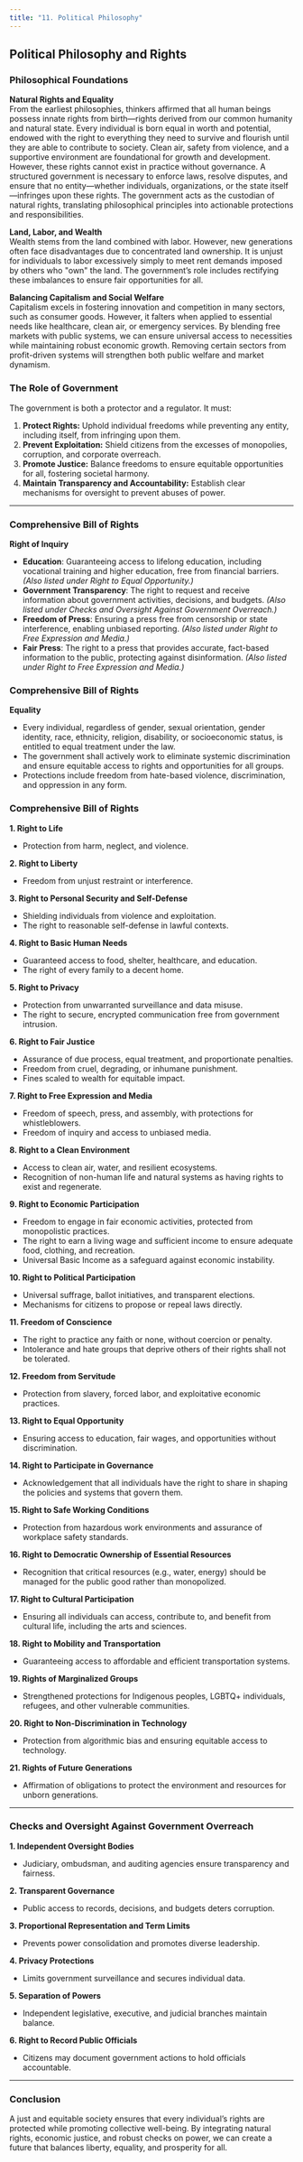 ```yaml
---
title: "11. Political Philosophy"
---
```


## Political Philosophy and Rights

### Philosophical Foundations

**Natural Rights and Equality**  
From the earliest philosophies, thinkers affirmed that all human beings possess innate rights from birth—rights derived from our common humanity and natural state. Every individual is born equal in worth and potential, endowed with the right to everything they need to survive and flourish until they are able to contribute to society. Clean air, safety from violence, and a supportive environment are foundational for growth and development. However, these rights cannot exist in practice without governance. A structured government is necessary to enforce laws, resolve disputes, and ensure that no entity—whether individuals, organizations, or the state itself—infringes upon these rights. The government acts as the custodian of natural rights, translating philosophical principles into actionable protections and responsibilities.

**Land, Labor, and Wealth**  
Wealth stems from the land combined with labor. However, new generations often face disadvantages due to concentrated land ownership. It is unjust for individuals to labor excessively simply to meet rent demands imposed by others who "own" the land. The government’s role includes rectifying these imbalances to ensure fair opportunities for all.

**Balancing Capitalism and Social Welfare**  
Capitalism excels in fostering innovation and competition in many sectors, such as consumer goods. However, it falters when applied to essential needs like healthcare, clean air, or emergency services. By blending free markets with public systems, we can ensure universal access to necessities while maintaining robust economic growth. Removing certain sectors from profit-driven systems will strengthen both public welfare and market dynamism.

### The Role of Government

The government is both a protector and a regulator. It must:

1. **Protect Rights:** Uphold individual freedoms while preventing any entity, including itself, from infringing upon them.
2. **Prevent Exploitation:** Shield citizens from the excesses of monopolies, corruption, and corporate overreach.
3. **Promote Justice:** Balance freedoms to ensure equitable opportunities for all, fostering societal harmony.
4. **Maintain Transparency and Accountability:** Establish clear mechanisms for oversight to prevent abuses of power.

---

### Comprehensive Bill of Rights

**Right of Inquiry**
- **Education**: Guaranteeing access to lifelong education, including vocational training and higher education, free from financial barriers. *(Also listed under Right to Equal Opportunity.)*
- **Government Transparency**: The right to request and receive information about government activities, decisions, and budgets. *(Also listed under Checks and Oversight Against Government Overreach.)*
- **Freedom of Press**: Ensuring a press free from censorship or state interference, enabling unbiased reporting. *(Also listed under Right to Free Expression and Media.)*
- **Fair Press**: The right to a press that provides accurate, fact-based information to the public, protecting against disinformation. *(Also listed under Right to Free Expression and Media.)*

### Comprehensive Bill of Rights

**Equality**
- Every individual, regardless of gender, sexual orientation, gender identity, race, ethnicity, religion, disability, or socioeconomic status, is entitled to equal treatment under the law.
- The government shall actively work to eliminate systemic discrimination and ensure equitable access to rights and opportunities for all groups.
- Protections include freedom from hate-based violence, discrimination, and oppression in any form.

### Comprehensive Bill of Rights

**1. Right to Life**
- Protection from harm, neglect, and violence.

**2. Right to Liberty**
- Freedom from unjust restraint or interference.

**3. Right to Personal Security and Self-Defense**
- Shielding individuals from violence and exploitation.
- The right to reasonable self-defense in lawful contexts.

**4. Right to Basic Human Needs**
- Guaranteed access to food, shelter, healthcare, and education.
- The right of every family to a decent home.

**5. Right to Privacy**
- Protection from unwarranted surveillance and data misuse.
- The right to secure, encrypted communication free from government intrusion.

**6. Right to Fair Justice**
- Assurance of due process, equal treatment, and proportionate penalties.
- Freedom from cruel, degrading, or inhumane punishment.
- Fines scaled to wealth for equitable impact.

**7. Right to Free Expression and Media**
- Freedom of speech, press, and assembly, with protections for whistleblowers.
- Freedom of inquiry and access to unbiased media.

**8. Right to a Clean Environment**
- Access to clean air, water, and resilient ecosystems.
- Recognition of non-human life and natural systems as having rights to exist and regenerate.

**9. Right to Economic Participation**
- Freedom to engage in fair economic activities, protected from monopolistic practices.
- The right to earn a living wage and sufficient income to ensure adequate food, clothing, and recreation.
- Universal Basic Income as a safeguard against economic instability.

**10. Right to Political Participation**
- Universal suffrage, ballot initiatives, and transparent elections.
- Mechanisms for citizens to propose or repeal laws directly.

**11. Freedom of Conscience**
- The right to practice any faith or none, without coercion or penalty.
- Intolerance and hate groups that deprive others of their rights shall not be tolerated.

**12. Freedom from Servitude**
- Protection from slavery, forced labor, and exploitative economic practices.

**13. Right to Equal Opportunity**
- Ensuring access to education, fair wages, and opportunities without discrimination.

**14. Right to Participate in Governance**
- Acknowledgement that all individuals have the right to share in shaping the policies and systems that govern them.

**15. Right to Safe Working Conditions**
- Protection from hazardous work environments and assurance of workplace safety standards.

**16. Right to Democratic Ownership of Essential Resources**
- Recognition that critical resources (e.g., water, energy) should be managed for the public good rather than monopolized.

**17. Right to Cultural Participation**
- Ensuring all individuals can access, contribute to, and benefit from cultural life, including the arts and sciences.

**18. Right to Mobility and Transportation**
- Guaranteeing access to affordable and efficient transportation systems.

**19. Rights of Marginalized Groups**
- Strengthened protections for Indigenous peoples, LGBTQ+ individuals, refugees, and other vulnerable communities.

**20. Right to Non-Discrimination in Technology**
- Protection from algorithmic bias and ensuring equitable access to technology.

**21. Rights of Future Generations**
- Affirmation of obligations to protect the environment and resources for unborn generations.

---

### Checks and Oversight Against Government Overreach

**1. Independent Oversight Bodies**  
- Judiciary, ombudsman, and auditing agencies ensure transparency and fairness.

**2. Transparent Governance**  
- Public access to records, decisions, and budgets deters corruption.

**3. Proportional Representation and Term Limits**  
- Prevents power consolidation and promotes diverse leadership.

**4. Privacy Protections**  
- Limits government surveillance and secures individual data.

**5. Separation of Powers**  
- Independent legislative, executive, and judicial branches maintain balance.

**6. Right to Record Public Officials**  
- Citizens may document government actions to hold officials accountable.

---

### Conclusion

A just and equitable society ensures that every individual’s rights are protected while promoting collective well-being. By integrating natural rights, economic justice, and robust checks on power, we can create a future that balances liberty, equality, and prosperity for all.

